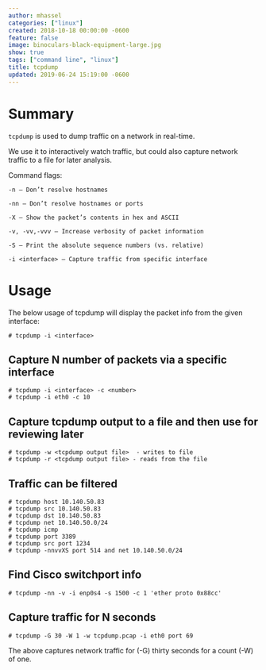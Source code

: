 ```yaml
---
author: mhassel
categories: ["linux"]
created: 2018-10-18 00:00:00 -0600
feature: false
image: binoculars-black-equipment-large.jpg
show: true
tags: ["command line", "linux"]
title: tcpdump
updated: 2019-06-24 15:19:00 -0600
---
```

# Summary

`tcpdump` is used to dump traffic on a network in real-time.

We use it to interactively watch traffic, but could also capture network
traffic to a file for later analysis.
<!--more-->

Command flags:

```shell
-n – Don’t resolve hostnames

-nn – Don’t resolve hostnames or ports

-X – Show the packet’s contents in hex and ASCII

-v, -vv,-vvv – Increase verbosity of packet information

-S – Print the absolute sequence numbers (vs. relative)

-i <interface> – Capture traffic from specific interface
```

#  Usage

The below usage of tcpdump will display the packet info from the given
interface:

```shell
# tcpdump -i <interface>
```

## Capture N number of packets via a specific interface

```shell
# tcpdump -i <interface> -c <number>
# tcpdump -i eth0 -c 10
```

## Capture tcpdump output to a file and then use for reviewing later

```shell
# tcpdump -w <tcpdump output file>  - writes to file
# tcpdump -r <tcpdump output file> - reads from the file
```

## Traffic can be filtered

```shell
# tcpdump host 10.140.50.83
# tcpdump src 10.140.50.83
# tcpdump dst 10.140.50.83
# tcpdump net 10.140.50.0/24
# tcpdump icmp
# tcpdump port 3389
# tcpdump src port 1234
# tcpdump -nnvvXS port 514 and net 10.140.50.0/24
```

##  Find Cisco switchport info

```shell
# tcpdump -nn -v -i enp0s4 -s 1500 -c 1 'ether proto 0x88cc'
```


## Capture traffic for N seconds

```shell
# tcpdump -G 30 -W 1 -w tcpdump.pcap -i eth0 port 69
```
The above captures network traffic for (-G) thirty seconds for a count (-W) of one.

